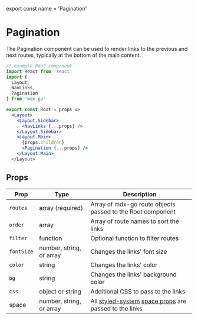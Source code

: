 
export const name = 'Pagination'

# Pagination

The Pagination component can be used to render links to the previous and next routes, typically at the bottom of the main content.

```jsx
// example Root component
import React from 'react'
import {
  Layout,
  NavLinks,
  Pagination
} from 'mdx-go'

export const Root = props =>
  <Layout>
    <Layout.Sidebar>
      <NavLinks {...props} />
    </Layout.Sidebar>
    <Layout.Main>
      {props.children}
      <Pagination {...props} />
    </Layout.Main>
  </Layout>
```

## Props

Prop | Type | Description
---|---|---
`routes` | array (required) | Array of mdx-go route objects passed to the Root component
`order` | array | Array of route names to sort the links
`filter` | function | Optional function to filter routes
`fontSize` | number, string, or array | Changes the links' font size
`color` | string | Changes the links' color
`bg` | string | Changes the links' background color
`css` | object or string | Additional CSS to pass to the links
space | number, string, or array | All [styled-system][] [space props][] are passed to the links

[styled-system]: https://github.com/jxnblk/styled-system
[space props]: https://jxnblk.com/styled-system/api#space

